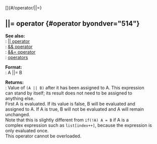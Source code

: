 []{#/operator/||=}    
## \|\|= operator {#operator byondver="514"}    
**See also:**    
:   [\|\| operator](ref/operator/%7C%7C)    
:   [&& operator](ref/operator/&&)    
:   [&&= operator](ref/operator/&&=)    
:   [operators](ref/operator)    
<!-- -->    
**Format:**    
:   A \|\|= B    
<!-- -->    
**Returns:**    
:   Value of `(A || B)` after it has been assigned to A. This expression    
    can stand by itself; its result does not need to be assigned to    
    anything else.    
First A is evaluated. If its value is false, B will be evaluated and    
assigned to A. If A is true, B will not be evaluated and A will remain    
unchanged.    
Note that this is slightly different from `if(!A) A = B` if A is a    
complex expression such as `list[index++]`, because the expression is    
only evaluated once.    
This operator cannot be overloaded.  
